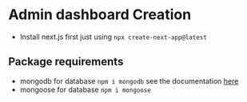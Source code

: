 # Admin dashboard Creation
- Install next.js first just using `npx create-next-app@latest`
## Package requirements
- mongodb for database `npm i mongodb` see the  documentation [here](https://cloud.mongodb.com/v2/674a9a0e482887267a916906#/setup/access)
- mongoose for database `npm i mongoose`
